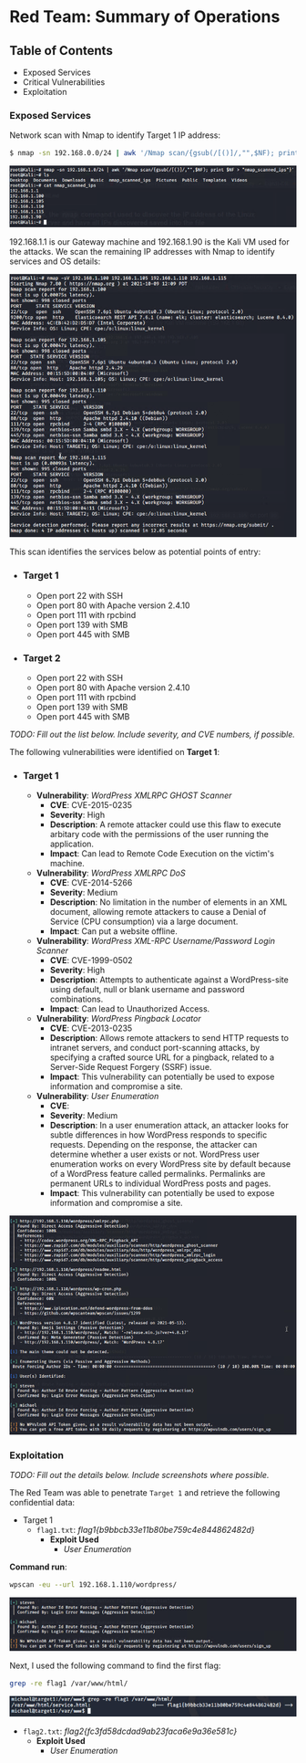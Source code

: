 # Red Team: Summary of Operations

## Table of Contents
- Exposed Services
- Critical Vulnerabilities
- Exploitation

### Exposed Services

Network scan with Nmap to identify Target 1 IP address:

```bash
$ nmap -sn 192.168.0.0/24 | awk '/Nmap scan/{gsub(/[()]/,"",$NF); print $NF > "nmap_scanned_ips"}'
```
![Identify Machines on Local network](https://github.com/Sk3llington/Attacking-Wordpress-Purple-Team/blob/main/images/identified_machines_on_local_network.png)

192.168.1.1 is our Gateway machine and 192.168.1.90 is the Kali VM used for the attacks. We scan the remaining IP addresses with Nmap to identify services and OS details:

![Services and OS details w/ Nmap](https://github.com/Sk3llington/Attacking-Wordpress-Purple-Team/blob/main/images/network_scan_result.png)

This scan identifies the services below as potential points of entry:
- ### **Target 1**
  - Open port 22 with SSH 
  - Open port 80 with Apache version 2.4.10
  - Open port 111 with rpcbind
  - Open port 139 with SMB
  - Open port 445 with SMB


- ### **Target 2**
  - Open port 22 with SSH 
  - Open port 80 with Apache version 2.4.10
  - Open port 111 with rpcbind
  - Open port 139 with SMB
  - Open port 445 with SMB

_TODO: Fill out the list below. Include severity, and CVE numbers, if possible._

The following vulnerabilities were identified on **Target 1**:

- ### **Target 1**

  - **Vulnerability**: _WordPress XMLRPC GHOST Scanner_
    - **CVE**: CVE-2015-0235
    - **Severity**: High
    - **Description**: A remote attacker could use this flaw to execute arbitary code with the permissions of the user running the application.
    - **Impact**: Can lead to Remote Code Execution on the victim's machine. 
  - **Vulnerability**: _WordPress XMLRPC DoS_
    - **CVE**: CVE-2014-5266
    - **Severity**: Medium
    - **Description**: No limitation in the number of elements in an XML document, allowing remote attackers to cause a Denial of Service (CPU consumption) via a large document.
    - **Impact**: Can put a website offline.
  - **Vulnerability**: _WordPress XML-RPC Username/Password Login Scanner_
    - **CVE**: CVE-1999-0502
    - **Severity**: High
    - **Description**: Attempts to authenticate against a WordPress-site using default, null or blank username and password combinations.
    - **Impact**: Can lead to Unauthorized Access.
  - **Vulnerability**: _WordPress Pingback Locator_
    - **CVE**: CVE-2013-0235
    - **Description**: Allows remote attackers to send HTTP requests to intranet servers, and conduct port-scanning attacks, by specifying a crafted source URL for a pingback, related to a Server-Side Request Forgery (SSRF) issue.
    - **Impact**: This vulnerability can potentially be used to expose information and compromise a site.
  - **Vulnerability**: _User Enumeration_
    - **CVE**: 
    - **Severity**: Medium
    - **Description**: In a user enumeration attack, an attacker looks for subtle differences in how WordPress responds to specific requests. Depending on the response, the attacker can determine whether a user exists or not. WordPress user enumeration works on every WordPress site by default because of a WordPress feature called permalinks. Permalinks are permanent URLs to individual WordPress posts and pages.
    - **Impact**: This vulnerability can potentially be used to expose information and compromise a site.

![WPscan results](https://github.com/Sk3llington/Attacking-Wordpress-Purple-Team/blob/main/images/wp_scan_result.png)


### Exploitation
_TODO: Fill out the details below. Include screenshots where possible._

The Red Team was able to penetrate `Target 1` and retrieve the following confidential data:
- Target 1
  - `flag1.txt`: _flag1{b9bbcb33e11b80be759c4e844862482d}_
    - **Exploit Used**
      - _User Enumeration_

**Command run**:

```bash
wpscan -eu --url 192.168.1.110/wordpress/
```

![WPscan users result](https://github.com/Sk3llington/Attacking-Wordpress-Purple-Team/blob/main/images/wp_scan_users_result.png)

Next, I used the following command to find the first flag:

```bash
grep -re flag1 /var/www/html/
```

![Flag 1](https://github.com/Sk3llington/Attacking-Wordpress-Purple-Team/blob/main/images/finding_flag_1.png)


  - `flag2.txt`: _flag2{fc3fd58dcdad9ab23faca6e9a36e581c}_
      - **Exploit Used**
        - _User Enumeration_
    
